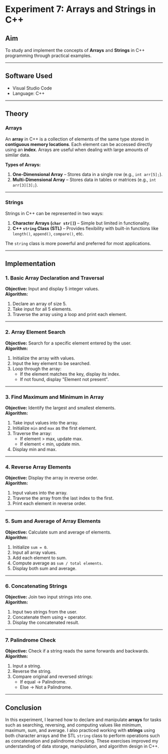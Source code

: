 # Experiment 7: Arrays and Strings in C++

## Aim
To study and implement the concepts of **Arrays** and **Strings** in C++ programming through practical examples.

---

## Software Used
* Visual Studio Code  
* Language: C++  

---

## Theory

### Arrays
An **array** in C++ is a collection of elements of the same type stored in **contiguous memory locations**. Each element can be accessed directly using an **index**. Arrays are useful when dealing with large amounts of similar data.

**Types of Arrays:**
1. **One-Dimensional Array** – Stores data in a single row (e.g., `int arr[5];`).
2. **Multi-Dimensional Array** – Stores data in tables or matrices (e.g., `int arr[3][3];`).

---

### Strings
Strings in C++ can be represented in two ways:  
1. **Character Arrays (`char str[]`)** – Simple but limited in functionality.  
2. **C++ `string` Class (STL)** – Provides flexibility with built-in functions like `length()`, `append()`, `compare()`, etc.  

The `string` class is more powerful and preferred for most applications.

---

## Implementation

### 1. Basic Array Declaration and Traversal
**Objective:** Input and display 5 integer values.  
**Algorithm:**  
1. Declare an array of size 5.  
2. Take input for all 5 elements.  
3. Traverse the array using a loop and print each element.  

---

### 2. Array Element Search
**Objective:** Search for a specific element entered by the user.  
**Algorithm:**  
1. Initialize the array with values.  
2. Input the key element to be searched.  
3. Loop through the array:  
   - If the element matches the key, display its index.  
   - If not found, display "Element not present".  

---

### 3. Find Maximum and Minimum in Array
**Objective:** Identify the largest and smallest elements.  
**Algorithm:**  
1. Take input values into the array.  
2. Initialize `min` and `max` as the first element.  
3. Traverse the array:  
   - If element > max, update max.  
   - If element < min, update min.  
4. Display min and max.  

---

### 4. Reverse Array Elements
**Objective:** Display the array in reverse order.  
**Algorithm:**  
1. Input values into the array.  
2. Traverse the array from the last index to the first.  
3. Print each element in reverse order.  

---

### 5. Sum and Average of Array Elements
**Objective:** Calculate sum and average of elements.  
**Algorithm:**  
1. Initialize `sum = 0`.  
2. Input all array values.  
3. Add each element to sum.  
4. Compute average as `sum / total elements`.  
5. Display both sum and average.  

---

### 6. Concatenating Strings
**Objective:** Join two input strings into one.  
**Algorithm:**  
1. Input two strings from the user.  
2. Concatenate them using `+` operator.  
3. Display the concatenated result.  

---

### 7. Palindrome Check
**Objective:** Check if a string reads the same forwards and backwards.  
**Algorithm:**  
1. Input a string.  
2. Reverse the string.  
3. Compare original and reversed strings:  
   - If equal → Palindrome.  
   - Else → Not a Palindrome.  

---

## Conclusion
In this experiment, I learned how to declare and manipulate **arrays** for tasks such as searching, reversing, and computing values like minimum, maximum, sum, and average. I also practiced working with **strings** using both character arrays and the STL `string` class to perform operations such as concatenation and palindrome checking. These exercises improved my understanding of data storage, manipulation, and algorithm design in C++.
